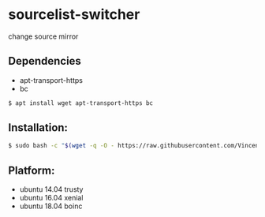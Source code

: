 # sourcelist-switcher

change source mirror

## Dependencies

- apt-transport-https
- bc
  
```bash
$ apt install wget apt-transport-https bc
```

## Installation:

```bash
$ sudo bash -c "$(wget -q -O - https://raw.githubusercontent.com/Vincent0700/static-libraries/master/source/sourcelist-switcher/run.sh)"
```

## Platform:

- ubuntu 14.04 trusty
- ubuntu 16.04 xenial
- ubuntu 18.04 boinc